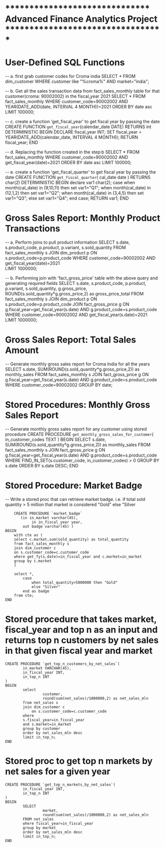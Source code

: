 #              ****************************** Advanced Finance Analytics Project *********************************



# User-Defined SQL Functions

-- a. first grab customer codes for Croma india
	SELECT * FROM dim_customer WHERE customer like "%croma%" AND market="india";

-- b. Get all the sales transaction data from fact_sales_monthly table for that customer(croma: 90002002) in the fiscal_year 2021
	SELECT * FROM fact_sales_monthly 
	WHERE 
            customer_code=90002002 AND
            YEAR(DATE_ADD(date, INTERVAL 4 MONTH))=2021 
	ORDER BY date asc
	LIMIT 100000;

-- c. create a function 'get_fiscal_year' to get fiscal year by passing the date
	CREATE FUNCTION `get_fiscal_year`(calendar_date DATE) 
	RETURNS int
    	DETERMINISTIC
	BEGIN
        	DECLARE fiscal_year INT;
        	SET fiscal_year = YEAR(DATE_ADD(calendar_date, INTERVAL 4 MONTH));
        	RETURN fiscal_year;
	END

-- d. Replacing the function created in the step:b
	SELECT * FROM fact_sales_monthly 
	WHERE 
            customer_code=90002002 AND
            get_fiscal_year(date)=2021 
	ORDER BY date asc
	LIMIT 100000;

-- e. create a function 'get_fiscal_quarter' to get fiscal year by passing the date
	CREATE FUNCTION `get_fiscal_quarter`(
		cal_date date
	) RETURNS char(2) 
  	  DETERMINISTIC
	BEGIN
		declare var1 char(2);
		case
			when month(cal_date) in (9,10,11) then set var1="Q1";
   	     when month(cal_date) in (12,1,2) then set var1="Q2";
    	    when month(cal_date) in (3,4,5) then set var1="Q3";
    	    else set var1="Q4";
		end case;
	RETURN var1;
	END

# Gross Sales Report: Monthly Product Transactions

-- a. Perform joins to pull product information
	SELECT s.date, s.product_code, p.product, p.variant, s.sold_quantity 
	FROM fact_sales_monthly s
	JOIN dim_product p
        ON s.product_code=p.product_code
	WHERE 
            customer_code=90002002 AND 
    	    get_fiscal_year(date)=2021     
	LIMIT 1000000;

-- b. Performing join with 'fact_gross_price' table with the above query and generating required fields
	SELECT 
    	    s.date, 
            s.product_code, 
            p.product, 
            p.variant, 
            s.sold_quantity, 
            g.gross_price,
            ROUND(s.sold_quantity*g.gross_price,2) as gross_price_total
	FROM fact_sales_monthly s
	JOIN dim_product p
            ON s.product_code=p.product_code
	JOIN fact_gross_price g
            ON g.fiscal_year=get_fiscal_year(s.date)
    	AND g.product_code=s.product_code
	WHERE 
    	    customer_code=90002002 AND 
            get_fiscal_year(s.date)=2021     
	LIMIT 1000000;




# Gross Sales Report: Total Sales Amount

-- Generate monthly gross sales report for Croma India for all the years
	SELECT 
            s.date, 
    	    SUM(ROUND(s.sold_quantity*g.gross_price,2)) as monthly_sales
	FROM fact_sales_monthly s
	JOIN fact_gross_price g
        ON g.fiscal_year=get_fiscal_year(s.date) AND g.product_code=s.product_code
	WHERE 
             customer_code=90002002
	GROUP BY date;



# Stored Procedures: Monthly Gross Sales Report

-- Generate monthly gross sales report for any customer using stored procedure
	CREATE PROCEDURE `get_monthly_gross_sales_for_customer`(
        	in_customer_codes TEXT
	)
	BEGIN
        	SELECT 
                    s.date, 
                    SUM(ROUND(s.sold_quantity*g.gross_price,2)) as monthly_sales
        	FROM fact_sales_monthly s
        	JOIN fact_gross_price g
               	    ON g.fiscal_year=get_fiscal_year(s.date)
                    AND g.product_code=s.product_code
        	WHERE 
                    FIND_IN_SET(s.customer_code, in_customer_codes) > 0
        	GROUP BY s.date
        	ORDER BY s.date DESC;
	END




# Stored Procedure: Market Badge

--  Write a stored proc that can retrieve market badge. i.e. if total sold quantity > 5 million that market is considered "Gold" else "Silver

        CREATE PROCEDURE `market_badge`
 	       (in in_market varchar(45),
                in in_fiscal_year year,
         	out badge varchar(45) )
	BEGIN
		with cte as (
		select c.market,sum(sold_quantity) as total_quantity
		from fact_sales_monthly s
		join dim_customer c
		on s.customer_code=c.customer_code
		where get_fy(s.date)=in_fiscal_year and c.market=in_market
		group by c.market
		)

		select *,
			case
				when total_quantity>5000000 then "Gold"
				else "Silver"
			end as badge
		from cte;
	END

# Stored procedure that takes market, fiscal_year and top n as an input and returns top n customers by net sales in that given fiscal year and market

	CREATE PROCEDURE `get_top_n_customers_by_net_sales`(
        	in_market VARCHAR(45),
        	in_fiscal_year INT,
    		in_top_n INT
	)
	BEGIN
        	select 
                     customer, 
                     round(sum(net_sales)/1000000,2) as net_sales_mln
        	from net_sales s
        	join dim_customer c
                on s.customer_code=c.customer_code
        	where 
		    s.fiscal_year=in_fiscal_year 
		    and s.market=in_market
        	group by customer
        	order by net_sales_mln desc
        	limit in_top_n;
	END

# Stored proc to get top n markets by net sales for a given year

	CREATE PROCEDURE `get_top_n_markets_by_net_sales`(
        	in_fiscal_year INT,
    		in_top_n INT
	)
	BEGIN
        	SELECT 
                     market, 
                     round(sum(net_sales)/1000000,2) as net_sales_mln
        	FROM net_sales
        	where fiscal_year=in_fiscal_year
        	group by market
        	order by net_sales_mln desc
        	limit in_top_n;
	END







































